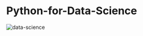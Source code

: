 # Python-for-Data-Science

![data-science](https://user-images.githubusercontent.com/47951650/128126653-e01e09f1-ae0d-4a14-81c4-cf170096c0a9.jpg)



